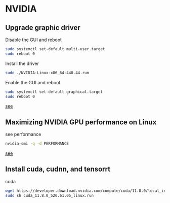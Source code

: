 # NVIDIA

## Upgrade graphic driver

Disable the GUI and reboot
```bash
sudo systemctl set-default multi-user.target
sudo reboot 0
```

Install the driver
```bash
sudo ./NVIDIA-Linux-x86_64-440.44.run
```

Enable the GUI and reboot
```bash
sudo systemctl set-default graphical.target
sudo reboot 0
```

[see](https://unix.stackexchange.com/questions/440840/how-to-unload-kernel-module-nvidia-drm)

## Maximizing NVIDIA GPU performance on Linux

see performance
```bash
nvidia-smi -q -d PERFORMANCE
```

[see](https://justin.palpant.us/monitor-and-maximize-nvidia-gpu-performance-on-linux/)

## Install cuda, cudnn, and tensorrt

cuda
```bash
wget https://developer.download.nvidia.com/compute/cuda/11.8.0/local_installers/cuda_11.8.0_520.61.05_linux.run
sudo sh cuda_11.8.0_520.61.05_linux.run
```
